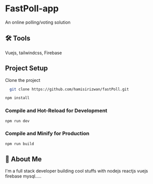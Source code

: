 # FastPoll-app

An online polling/voting solution

## 🛠 Tools

Vuejs, tailwindcss, Firebase

## Project Setup

Clone the project

```sh
  git clone https://github.com/hamisirizwan/fastPoll.git
```

```sh
npm install
```

### Compile and Hot-Reload for Development

```sh
npm run dev
```

### Compile and Minify for Production

```sh
npm run build
```

## 🚀 About Me

I'm a full stack developer building cool stuffs with nodejs reactjs vuejs firebase mysql.....
